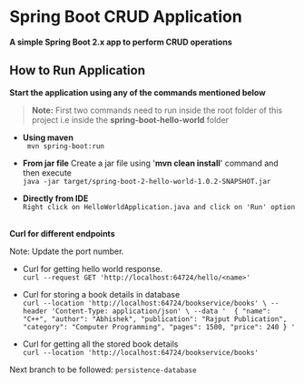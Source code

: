 # Spring Boot CRUD Application

**A simple Spring Boot 2.x app to perform CRUD operations**

## How to Run Application

**Start the application using any of the commands mentioned below**

> **Note:** First two commands need to run inside the root folder of this project i.e inside the **spring-boot-hello-world** folder


- **Using maven** <br/>``` mvn spring-boot:run```


- **From jar file**
  Create a jar file using '**mvn clean install**' command and then execute
  <br/>```java -jar target/spring-boot-2-hello-world-1.0.2-SNAPSHOT.jar```


- **Directly from IDE**
  <br/>```Right click on HelloWorldApplication.java and click on 'Run' option```
  <br/><br/>



**Curl for different endpoints**

Note: Update the port number.
- Curl for getting hello world response.
  <br/>```curl --request GET 'http://localhost:64724/hello/<name>'```
  
- Curl for storing a book details in database
  <br/>```curl --location 'http://localhost:64724/bookservice/books' \
--header 'Content-Type: application/json' \
--data '  {
    "name": "C++",
    "author": "Abhishek",
    "publication": "Rajput Publication",
    "category": "Computer Programming",
    "pages": 1500,
    "price": 240
  }
'```

- Curl for getting all the stored book details
<br/>```curl --location 'http://localhost:64724/bookservice/books'```


Next branch to be followed: `persistence-database`